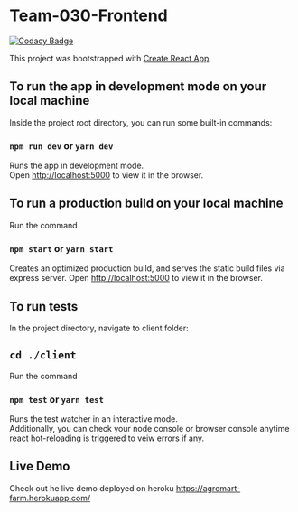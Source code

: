 # Team-030-Frontend

[![Codacy Badge](https://api.codacy.com/project/badge/Grade/1efcc79632664d8e92e1123f0709f9b2)](https://app.codacy.com/gh/BuildForSDGCohort2/Team-030-Frontend?utm_source=github.com&utm_medium=referral&utm_content=BuildForSDGCohort2/Team-030-Frontend&utm_campaign=Badge_Grade)

This project was bootstrapped with
[Create React App](https://github.com/facebook/create-react-app).

## To run the app in development mode on your local machine

Inside the project root directory, you can run some built-in commands:

### `npm run dev` or `yarn dev`

Runs the app in development mode.<br> Open
[http://localhost:5000](http://localhost:5000) to view it in the browser.

## To run a production build on your local machine

Run the command

### `npm start` or `yarn start`

Creates an optimized production build, and serves the static build files via
express server. Open [http://localhost:5000](http://localhost:5000) to view it
in the browser.

## To run tests

In the project directory, navigate to client folder:

## `cd ./client`

Run the command

### `npm test` or `yarn test`

Runs the test watcher in an interactive mode.<br> Additionally, you can check
your node console or browser console anytime react hot-reloading is triggered to
veiw errors if any.

## Live Demo

Check out he live demo deployed on heroku https://agromart-farm.herokuapp.com/
